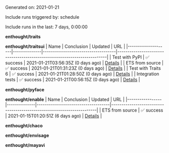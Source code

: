 Generated on:  2021-01-21

Include runs triggered by:  schedule

Include runs in the last:  7 days, 0:00:00

**enthought/traits**


**enthought/traitsui**
| Name               | Conclusion   | Updated                            | URL                                                                     |
|--------------------|--------------|------------------------------------|-------------------------------------------------------------------------|
| Test with PyPI     | ✅ success    | 2021-01-21T03:56:35Z  (0 days ago) | [Details](https://github.com/enthought/traitsui/actions/runs/500208512) |
| ETS from source    | ✅ success    | 2021-01-21T01:31:23Z  (0 days ago) | [Details](https://github.com/enthought/traitsui/actions/runs/500004015) |
| Test with Traits 6 | ✅ success    | 2021-01-21T01:28:50Z  (0 days ago) | [Details](https://github.com/enthought/traitsui/actions/runs/500002737) |
| Integration tests  | ✅ success    | 2021-01-21T00:56:15Z  (0 days ago) | [Details](https://github.com/enthought/traitsui/actions/runs/499951488) |

**enthought/pyface**


**enthought/enable**
| Name            | Conclusion   | Updated                            | URL                                                                   |
|-----------------|--------------|------------------------------------|-----------------------------------------------------------------------|
| ETS from source | ✅ success    | 2021-01-15T01:20:51Z  (6 days ago) | [Details](https://github.com/enthought/enable/actions/runs/486816393) |

**enthought/chaco**


**enthought/envisage**


**enthought/mayavi**


